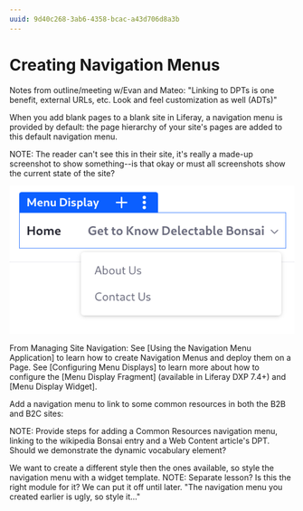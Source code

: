 ```yaml
---
uuid: 9d40c268-3ab6-4358-bcac-a43d706d8a3b
---
```

# Creating Navigation Menus

Notes from outline/meeting w/Evan and Mateo: "Linking to DPTs is one benefit, external URLs, etc. Look and feel customization as well (ADTs)"

When you add blank pages to a blank site in Liferay, a navigation menu is provided by default: the page hierarchy of your site's pages are added to this default navigation menu.

NOTE: The reader can't see this in their site, it's really a made-up screenshot to show something--is that okay or must all screenshots show the current state of the site?

![The default navigation menu displays the site's pages.](./creating-site-templates/images/01.png)

From Managing Site Navigation:
See [Using the Navigation Menu Application] to learn how to create Navigation Menus and deploy them on a Page. See [Configuring Menu Displays] to learn more about how to configure the [Menu Display Fragment]  (available in Liferay DXP 7.4+) and [Menu Display Widget].

Add a navigation menu to link to some common resources in both the B2B and B2C sites:

NOTE: Provide steps for adding a Common Resources navigation menu, linking to the wikipedia Bonsai entry and a Web Content article's DPT.  Should we demonstrate the dynamic vocabulary element?

We want to create a different style then the ones available, so style the navigation menu with a widget template.
NOTE: Separate lesson? Is this the right module for it? We can put it off until later. "The navigation menu you created earlier is ugly, so style it..."
